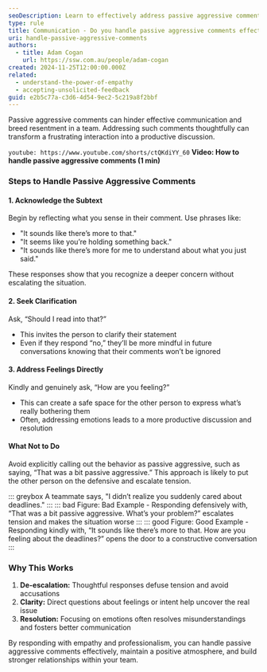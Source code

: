 ```yaml
---
seoDescription: Learn to effectively address passive aggressive comments to foster open communication and better understanding in your team.
type: rule
title: Communication - Do you handle passive aggressive comments effectively?
uri: handle-passive-aggressive-comments
authors:
  - title: Adam Cogan
    url: https://ssw.com.au/people/adam-cogan
created: 2024-11-25T12:00:00.000Z
related:
  - understand-the-power-of-empathy
  - accepting-unsolicited-feedback
guid: e2b5c77a-c3d6-4d54-9ec2-5c219a8f2bbf
---
```


Passive aggressive comments can hinder effective communication and breed resentment in a team. Addressing such comments thoughtfully can transform a frustrating interaction into a productive discussion.

<!--endintro-->

`youtube: https://www.youtube.com/shorts/ctQKdiYY_60`
**Video: How to handle passive aggressive comments (1 min)**

### Steps to Handle Passive Aggressive Comments

#### 1. Acknowledge the Subtext

Begin by reflecting what you sense in their comment. Use phrases like:

* "It sounds like there’s more to that."
* "It seems like you’re holding something back."
* "It sounds like there’s more for me to understand about what you just said."

These responses show that you recognize a deeper concern without escalating the situation.

#### 2. Seek Clarification

Ask, “Should I read into that?”

* This invites the person to clarify their statement
* Even if they respond “no,” they’ll be more mindful in future conversations knowing that their comments won’t be ignored

#### 3. Address Feelings Directly

Kindly and genuinely ask, “How are you feeling?”

* This can create a safe space for the other person to express what’s really bothering them
* Often, addressing emotions leads to a more productive discussion and resolution

#### What Not to Do

Avoid explicitly calling out the behavior as passive aggressive, such as saying, “That was a bit passive aggressive.” This approach is likely to put the other person on the defensive and escalate tension.

::: greybox
A teammate says, "I didn’t realize you suddenly cared about deadlines."
:::
::: bad
Figure: Bad Example - Responding defensively with, “That was a bit passive aggressive. What’s your problem?” escalates tension and makes the situation worse
:::
::: good
Figure: Good Example - Responding kindly with, “It sounds like there’s more to that. How are you feeling about the deadlines?” opens the door to a constructive conversation
:::

### Why This Works

1. **De-escalation:** Thoughtful responses defuse tension and avoid accusations
2. **Clarity:** Direct questions about feelings or intent help uncover the real issue
3. **Resolution:** Focusing on emotions often resolves misunderstandings and fosters better communication

By responding with empathy and professionalism, you can handle passive aggressive comments effectively, maintain a positive atmosphere, and build stronger relationships within your team.
